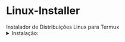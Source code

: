 <h1>Linux-Installer</h1>
Instalador de Distribuições Linux para Termux

<details>
  <summary>Instalação:</summary>
  
    apt-get install git -y
    git clone https://github.com/UserDevz/Linux-Installer
    cd Linux-Installer
    chmod +x *
    ./Linux-Installer.sh
</details>
